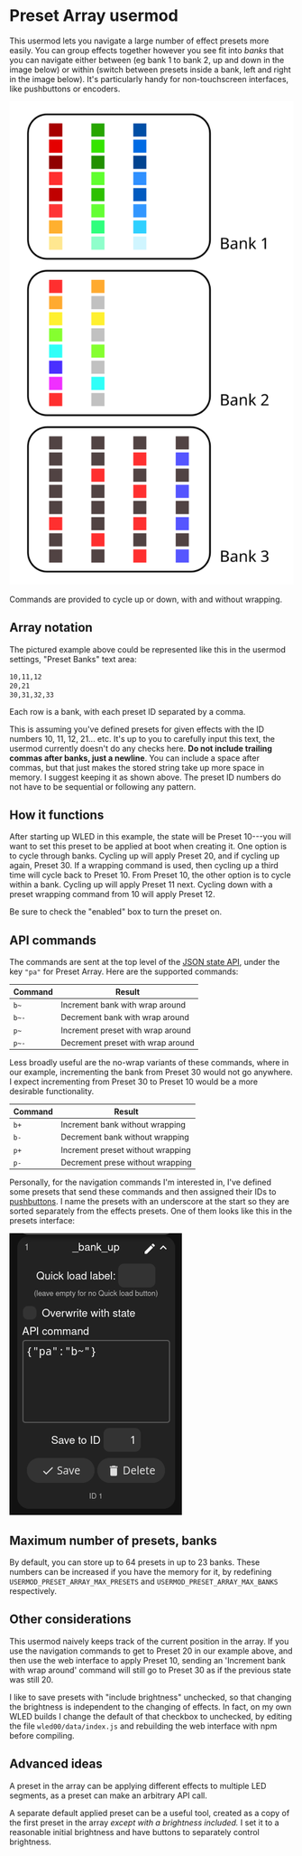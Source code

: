 # Preset Array usermod
This usermod lets you navigate a large number of effect presets more easily. You can group effects together however you see fit into *banks* that you can navigate either between (eg bank 1 to bank 2, up and down in the image below) or within (switch between presets inside a bank, left and right in the image below). It's particularly handy for non-touchscreen interfaces, like pushbuttons or encoders.

![A graphic showing three boxes. The first contains 3 sets of LED strips of different hues but the same effect, labeled Bank 1. The next box shows only 2 LED strips with rainbow themes, and is labeled Bank 2. The final box shows 4 LED strips and a representation of different LED chase effects, labeled Bank 3.](PresetArrayDiagram.svg)

Commands are provided to cycle up or down, with and without wrapping.

## Array notation

The pictured example above could be represented like this in the usermod settings, "Preset Banks" text area:

```
10,11,12
20,21
30,31,32,33
```

Each row is a bank, with each preset ID separated by a comma.

This is assuming you've defined presets for given effects with the ID numbers 10, 11, 12, 21... etc. It's up to you to carefully input this text, the usermod currently doesn't do any checks here. **Do not include trailing commas after banks, just a newline**. You can include a space after commas, but that just makes the stored string take up more space in memory. I suggest keeping it as shown above. The preset ID numbers do not have to be sequential or following any pattern.

## How it functions
After starting up WLED in this example, the state will be Preset 10---you will want to set this preset to be applied at boot when creating it. One option is to cycle through banks. Cycling up will apply Preset 20, and if cycling up again, Preset 30. If a wrapping command is used, then cycling up a third time will cycle back to Preset 10. From Preset 10, the other option is to cycle within a bank. Cycling up will apply Preset 11 next. Cycling down with a preset wrapping command from 10 will apply Preset 12.

Be sure to check the "enabled" box to turn the preset on.

## API commands
The commands are sent at the top level of the [JSON state API](https://kno.wled.ge/interfaces/json-api/), under the key `"pa"` for Preset Array. Here are the supported commands:

| Command | Result                            |
|---------|-----------------------------------|
| `b~`    | Increment bank with wrap around   |
| `b~-`   | Decrement bank with wrap around   |
| `p~`    | Increment preset with wrap around |
| `p~-`   | Decrement preset with wrap around |

Less broadly useful are the no-wrap variants of these commands, where in our example, incrementing the bank from Preset 30 would not go anywhere. I expect incrementing from Preset 30 to Preset 10 would be a more desirable functionality.

| Command | Result                            |
|---------|-----------------------------------|
| `b+`    | Increment bank without wrapping   |
| `b-`    | Decrement bank without wrapping   |
| `p+`    | Increment preset without wrapping |
| `p-`    | Decrement prese  without wrapping |

Personally, for the navigation commands I'm interested in, I've defined some presets that send these commands and then assigned their IDs to [pushbuttons](https://kno.wled.ge/features/macros/#buttons). I name the presets with an underscore at the start so they are sorted separately from the effects presets. One of them looks like this in the presets interface:

![A screenshot showing a preset with name "\_bank_up" and API command {"pa" : "b~"}](ScreenshotBankUp.png)

## Maximum number of presets, banks
By default, you can store up to 64 presets in up to 23 banks. These numbers can be increased if you have the memory for it, by redefining `USERMOD_PRESET_ARRAY_MAX_PRESETS` and `USERMOD_PRESET_ARRAY_MAX_BANKS` respectively.

## Other considerations
This usermod naively keeps track of the current position in the array. If you use the navigation commands to get to Preset 20 in our example above, and then use the web interface to apply Preset 10, sending an 'Increment bank with wrap around' command will still go to Preset 30 as if the previous state was still 20.

I like to save presets with "include brightness" unchecked, so that changing the brightness is independent to the changing of effects. In fact, on my own WLED builds I change the default of that checkbox to unchecked, by editing the file `wled00/data/index.js` and rebuilding the web interface with npm before compiling.

## Advanced ideas
A preset in the array can be applying different effects to multiple LED segments, as a preset can make an arbitrary API call.

A separate default applied preset can be a useful tool, created as a copy of the first preset in the array *except with a brightness included.* I set it to a reasonable initial brightness and have buttons to separately control brightness.
